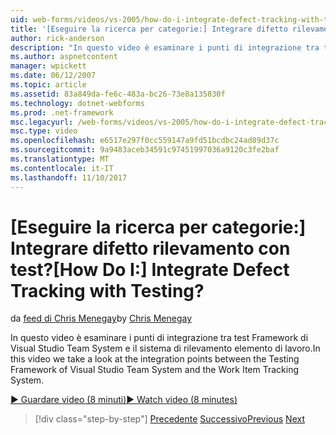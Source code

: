 ```yaml
---
uid: web-forms/videos/vs-2005/how-do-i-integrate-defect-tracking-with-testing
title: '[Eseguire la ricerca per categorie:] Integrare difetto rilevamento con test? | Microsoft Docs'
author: rick-anderson
description: "In questo video è esaminare i punti di integrazione tra test Framework di Visual Studio Team System e il sistema di rilevamento elemento di lavoro."
ms.author: aspnetcontent
manager: wpickett
ms.date: 06/12/2007
ms.topic: article
ms.assetid: 83a849da-fe6c-483a-bc26-73e8a135830f
ms.technology: dotnet-webforms
ms.prod: .net-framework
msc.legacyurl: /web-forms/videos/vs-2005/how-do-i-integrate-defect-tracking-with-testing
msc.type: video
ms.openlocfilehash: e6517e297f0cc559147a9fd51bcdbc24ad89d37c
ms.sourcegitcommit: 9a9483aceb34591c97451997036a9120c3fe2baf
ms.translationtype: MT
ms.contentlocale: it-IT
ms.lasthandoff: 11/10/2017
---
```

<a name="how-do-i-integrate-defect-tracking-with-testing"></a><span data-ttu-id="9ee0b-104">[Eseguire la ricerca per categorie:] Integrare difetto rilevamento con test?</span><span class="sxs-lookup"><span data-stu-id="9ee0b-104">[How Do I:] Integrate Defect Tracking with Testing?</span></span>
====================
<span data-ttu-id="9ee0b-105">da [feed di Chris Menegay](https://twitter.com/CMenegay)</span><span class="sxs-lookup"><span data-stu-id="9ee0b-105">by [Chris Menegay](https://twitter.com/CMenegay)</span></span>

<span data-ttu-id="9ee0b-106">In questo video è esaminare i punti di integrazione tra test Framework di Visual Studio Team System e il sistema di rilevamento elemento di lavoro.</span><span class="sxs-lookup"><span data-stu-id="9ee0b-106">In this video we take a look at the integration points between the Testing Framework of Visual Studio Team System and the Work Item Tracking System.</span></span>

[<span data-ttu-id="9ee0b-107">&#9654; Guardare video (8 minuti)</span><span class="sxs-lookup"><span data-stu-id="9ee0b-107">&#9654; Watch video (8 minutes)</span></span>](https://channel9.msdn.com/Blogs/ASP-NET-Site-Videos/how-do-i-integrate-defect-tracking-with-testing)

>[!div class="step-by-step"]
<span data-ttu-id="9ee0b-108">[Precedente](the-effects-of-viewstate.md)
[Successivo](how-do-i-create-my-own-bug-work-item.md)</span><span class="sxs-lookup"><span data-stu-id="9ee0b-108">[Previous](the-effects-of-viewstate.md)
[Next](how-do-i-create-my-own-bug-work-item.md)</span></span>
